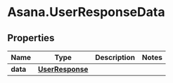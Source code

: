 # Asana.UserResponseData

## Properties
Name | Type | Description | Notes
------------ | ------------- | ------------- | -------------
**data** | [**UserResponse**](UserResponse.md) |  | 
